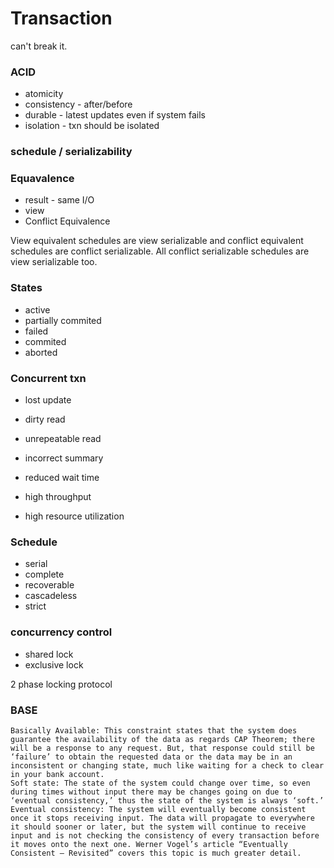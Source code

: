 # Transaction

can't break it.

### ACID

* atomicity
* consistency - after/before
* durable - latest updates even if system fails
* isolation - txn should be isolated

### schedule / serializability

### Equavalence

* result - same I/O
* view 
* Conflict Equivalence

View equivalent schedules are view serializable and conflict equivalent schedules are conflict serializable. All conflict serializable schedules are view serializable too.

### States

* active
* partially commited
* failed
* commited
* aborted

### Concurrent txn

* lost update
* dirty read
* unrepeatable read
* incorrect summary

* reduced wait time
* high throughput
* high resource utilization

### Schedule

* serial
* complete
* recoverable
* cascadeless
* strict

### concurrency control

* shared lock
* exclusive lock

2 phase locking protocol

### BASE


    Basically Available: This constraint states that the system does guarantee the availability of the data as regards CAP Theorem; there will be a response to any request. But, that response could still be ‘failure’ to obtain the requested data or the data may be in an inconsistent or changing state, much like waiting for a check to clear in your bank account.
    Soft state: The state of the system could change over time, so even during times without input there may be changes going on due to ‘eventual consistency,’ thus the state of the system is always ‘soft.’
    Eventual consistency: The system will eventually become consistent once it stops receiving input. The data will propagate to everywhere it should sooner or later, but the system will continue to receive input and is not checking the consistency of every transaction before it moves onto the next one. Werner Vogel’s article “Eventually Consistent – Revisited” covers this topic is much greater detail.
